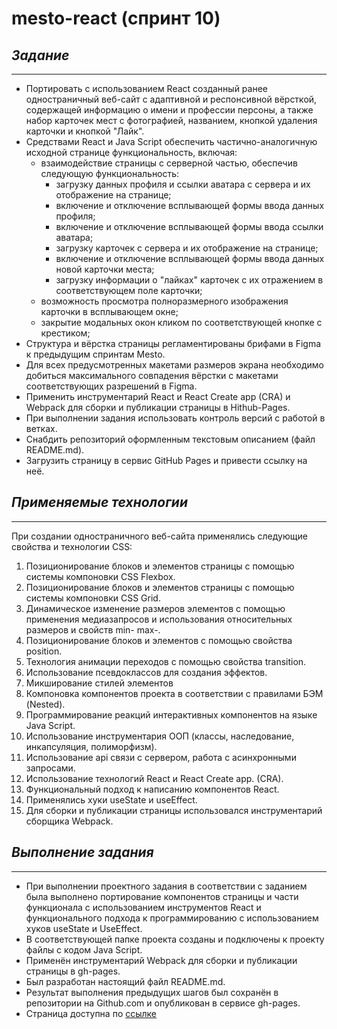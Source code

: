 # mesto-react (спринт 10)
## *Задание*
---

* Портировать с использованием React созданный ранее одностраничный веб-сайт с адаптивной и респонсивной вёрсткой, содержащей информацию о имени и профессии персоны, а также набор карточек мест с фотографией, названием, кнопкой удаления карточки и кнопкой "Лайк". 
* Средствами React и Java Script обеспечить частично-аналогичную исходной странице функциональность, включая:
  * взаимодействие страницы с серверной частью, обеспечив следующую функциональность:
    * загрузку данных профиля и ссылки аватара с сервера и их отображение на странице;
    * включение и отключение всплывающей формы ввода данных профиля;
    * включение и отключение всплывающей формы ввода ссылки аватара;
    * загрузку карточек с сервера и их отображение на странице;
    * включение и отключение всплывающей формы ввода данных новой карточки места;
    * загрузку информации о "лайках" карточек с их отражением в соответствующем поле карточки;
  * возможность просмотра полноразмерного изображения карточки в всплывающем окне;
  * закрытие модальных окон кликом по соответствующей кнопке с крестиком;
* Структура и вёрстка страницы регламентированы брифами в Figma к предыдущим спринтам Mesto.
* Для всех предусмотренных макетами размеров экрана необходимо добиться максимального совпадения вёрстки с макетами соответствующих разрешений в Figma.
* Применить инструментарий React и React Create app (CRA) и Webpack для сборки и публикации страницы в Hithub-Pages.
* При выполнении задания использовать контроль версий с работой в ветках. 
* Снабдить репозиторий оформленным текстовым описанием (файл README.md).
* Загрузить страницу в сервис GitHub Pages и привести ссылку на неё.


## *Применяемые технологии*
---
При создании одностраничного веб-сайта применялись следующие свойства и технологии CSS:
1. Позиционирование блоков и элементов страницы с помощью системы компоновки CSS Flexbox.
2. Позиционирование блоков и элементов страницы с помощью системы компоновки CSS Grid.
3. Динамическое изменение размеров элементов с помощью применения медиазапросов и использования относительных размеров и свойств min- max-.
4. Позиционирование блоков и элементов с помощью свойства position.
5. Технология анимации переходов с помощью свойства transition.
6. Использование псевдоклассов для создания эффектов.
7. Микширование стилей элементов
8. Компоновка компонентов проекта в соответствии с правилами БЭМ (Nested).
9. Программирование реакций интерактивных компонентов на языке Java Script.
10. Использование инструментария ООП (классы, наследование, инкапсуляция, полиморфизм).
11. Использование api связи с сервером, работа с асинхронными запросами.
12. Использование технологий React и React Create app. (CRA).
13. Функциональный подход к написанию компонентов React.
14. Применялись хуки useState и useEffect.
15. Для сборки и публикации страницы использовался инструментарий сборщика Webpack.


## *Выполнение задания*
---
* При выполнении проектного задания в соответствии с заданием была выполнено портирование компонентов страницы и части функционала с использованием инструментов React и функционального подхода к программированию с использованием хуков useState и UseEffect.
* В соответствующей папке проекта созданы и подключены к проекту файлы с кодом Java Script.
* Применён инструментарий Webpack для сборки и публикации страницы в gh-pages.
* Был разработан настоящий файл README.md.
* Результат выполнения предыдущих шагов был сохранён в репозитории на Github.com и опубликован в сервисе gh-pages.
* Страница доступна по [ссылке](https://alisbur.github.io/mesto-react/)